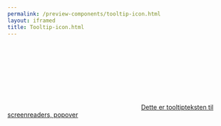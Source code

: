 ```yaml
--- 
permalink: /preview-components/tooltip-icon.html
layout: iframed 
title: Tooltip-icon.html
---
```

<div class="container py-8">
    <a href="javascript:void(0)" class="js-tooltip"
        data-title="Dette er en hjælpetekst i en popover"><svg class="icon-svg "  ><use xlink:href="#help-circle-outline"></use></svg><span
            class="sr-only">Dette er tooltipteksten til screenreaders,
            popover</span></a>
</div>